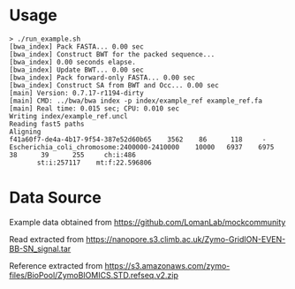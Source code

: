 # Usage

```
> ./run_example.sh
[bwa_index] Pack FASTA... 0.00 sec
[bwa_index] Construct BWT for the packed sequence...
[bwa_index] 0.00 seconds elapse.
[bwa_index] Update BWT... 0.00 sec
[bwa_index] Pack forward-only FASTA... 0.00 sec
[bwa_index] Construct SA from BWT and Occ... 0.00 sec
[main] Version: 0.7.17-r1194-dirty
[main] CMD: ../bwa/bwa index -p index/example_ref example_ref.fa
[main] Real time: 0.015 sec; CPU: 0.010 sec
Writing index/example_ref.uncl
Reading fast5 paths
Aligning
f41a60f7-de4a-4b17-9f54-387e52d60b65    3562    86      118     -       Escherichia_coli_chromosome:2400000-2410000    10000   6937    6975    38      39      255     ch:i:486
       st:i:257117    mt:f:22.596806
```

# Data Source

Example data obtained from https://github.com/LomanLab/mockcommunity

Read extracted from https://nanopore.s3.climb.ac.uk/Zymo-GridION-EVEN-BB-SN_signal.tar

Reference extracted from https://s3.amazonaws.com/zymo-files/BioPool/ZymoBIOMICS.STD.refseq.v2.zip
